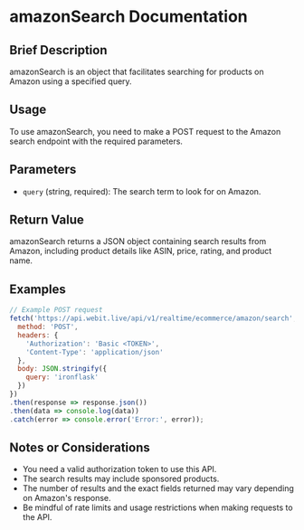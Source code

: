 # amazonSearch Documentation

## Brief Description
amazonSearch is an object that facilitates searching for products on Amazon using a specified query.

## Usage
To use amazonSearch, you need to make a POST request to the Amazon search endpoint with the required parameters.

## Parameters
- `query` (string, required): The search term to look for on Amazon.

## Return Value
amazonSearch returns a JSON object containing search results from Amazon, including product details like ASIN, price, rating, and product name.

## Examples

```javascript
// Example POST request
fetch('https://api.webit.live/api/v1/realtime/ecommerce/amazon/search', {
  method: 'POST',
  headers: {
    'Authorization': 'Basic <TOKEN>',
    'Content-Type': 'application/json'
  },
  body: JSON.stringify({
    query: 'ironflask'
  })
})
.then(response => response.json())
.then(data => console.log(data))
.catch(error => console.error('Error:', error));
```

## Notes or Considerations
- You need a valid authorization token to use this API.
- The search results may include sponsored products.
- The number of results and the exact fields returned may vary depending on Amazon's response.
- Be mindful of rate limits and usage restrictions when making requests to the API.